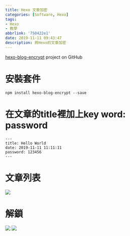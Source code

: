 ```yaml
---
title: Hexo 文章加密
categories: [Software, Hexo]
tags:
- Hexo
- 教學
abbrlink: '750422e1'
date: 2019-11-11 09:43:47
description: 將Hexo的文章加密
---
```

[hexo-blog-encrypt](https://github.com/MikeCoder/hexo-blog-encrypt/blob/master/ReadMe.zh.md) project on GitHub

# 安裝套件
`npm install hexo-blog-encrypt --save`

# 在文章的title裡加上key word: password
```
---
title: Hello World
date: 2019-11-11 11:11:11
password: 123456
---
```

# 文章列表
![](image01.jpg)

# 解鎖
![](image02.jpg)
![](image03.jpg)